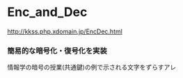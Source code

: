 # Enc_and_Dec
http://kkss.php.xdomain.jp/EncDec.html

### 簡易的な暗号化・復号化を実装  
情報学の暗号の授業(共通鍵)の例で示される文字をずらすアレ
